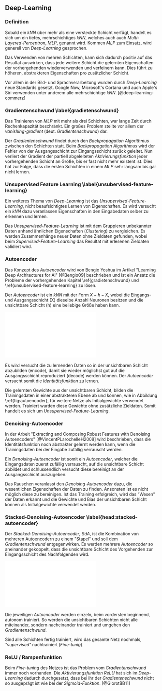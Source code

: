 ## Deep-Learning

### Definition

Sobald ein *kNN* über mehr als eine versteckte Schicht verfügt, handelt es sich um ein tiefes, mehrschichtiges *kNN*, welches auch auch *Multi-Layered-Perceptron*, *MLP*, genannt wird. Kommen *MLP* zum Einsatz, wird generell von *Deep-Learning* gesprochen.

Das Verwenden von mehren Schichten, kann sich dadurch positiv auf das Resultat auswirken, dass jede weitere Schicht die gelernten Eigenschaften der vorhergehenden wiederverwenden und verfeinern kann. Dies führt zu höheren, abstrakteren Eigenschaften pro zusätzlicher Schicht.

Vor allem in der Bild- und Sprachverarbeitung wurden durch *Deep-Learning* neue Standards gesetzt. Google Now, Microsoft's Cortana und auch Apple's Siri verwenden unter anderem alle mehrschichtige *kNN*. [@deep-learning-commerz]

### Gradientenschwund \label{gradietenschwund}

Das Trainieren von *MLP* mit mehr als drei Schichten, war lange Zeit durch Rechenkapazität beschränkt. Ein großes Problem stellte vor allem der *vanishing-gradient* (deut. *Gradientenschwund*) dar.

Der *Gradientenschwund* findet durch den *Backpropagation Algorithmus* zwischen den Schichten statt. Beim *Backpropagation Algorithmus* wird der Fehler von der Ausgangsschicht zur Eingangsschicht zurück geleitet. Nun verliert der Gradient der partiell abgeleiteten *Aktivierungsfunktion* jeder vorhergehenden Schicht an Größe, bis er fast nicht mehr existent ist. Dies hat zur Folge, dass die ersten Schichten in einem *MLP* sehr langsam bis gar nicht lernen.

### Unsupervised Feature Learning \label{unsubervised-feature-learning}

Ein weiteres Thema von *Deep-Learning* ist das *Unsupervised-Feature-Learning*, nicht beaufsichtigtes Lernen von Eigenschaften. Es wird versucht ein *kNN* dazu veranlassen Eigenschaften in den Eingabedaten selber zu erkennen und lernen.

Das *Unsupervised-Feature-Learning* ist mit dem Gruppieren unbekannter Daten anhand ähnlichen Eigenschaften (*Clustering*) zu vergleichen. Es werden Zusammenhänge neuer Daten ohne Zieldaten gefunden, wobei beim *Supervised-Feature-Learning* das Resultat mit erlesenen Zieldaten validiert wird.

### Autoencoder

Das Konzept des *Autoencoder* wird von Bengio Yoshua im Artikel "Learning Deep Architectures for AI" [@Bengio09] beschrieben und ist ein Ansatz die Probleme der vorhergehenden Kapitel \ref{gradietenschwund} und \ref{unsubervised-feature-learning} zu lösen.

Der *Autoencoder* ist ein *kNN* mit der Form $X-h-X$, wobei die Eingangs- und Ausgangsschicht (X) dieselbe Anzahl Neuronen besitzen und die unsichtbare Schicht (h) eine beliebige Größe haben kann.

![Autoencoder: Wiederverwendung der unsichtbaren Schicht [Hodel] \label{fig:autoencoder}](images/Autoencoder.pdf)

Es wird versucht die zu lernenden Daten so in der unsichtbaren Schicht abzubilden (encode), damit sie wieder möglichst gut auf die Ausgangsschicht reproduziert (decode) werden können. Der *Autoencoder* versucht somit die *Identitätsfunktion* zu lernen.

Die gelernten Gewichte aus der unsichtbaren Schicht, bilden die Trainingsdaten in einer abstrakteren Ebene ab und können, wie in Abbildung \ref{fig:autoencoder}, für weitere Netze als Initialgewichte verwendet werden. Trainiert wurden diese Gewichte ohne zusätzliche Zieldaten. Somit handelt es sich um *Unsupervised-Feature-Learning*.

### Denoising-Autoencoder

In der Arbeit "Extracting and Composing Robust Features with Denoising Autoencoders" [@VincentPLarochelleH2008] wird beschrieben, dass die Identitätsfunktion noch abstrakter gelernt werden kann, wenn die Trainingsdaten bei der Eingabe zufällig verrauscht werden.

Ein *Denoising-Autoencoder* ist somit ein *Autoencoder*, welcher die Eingangsdaten zuerst zufällig verrauscht, auf die unsichtbare Schicht abbildet und schlussendlich versucht diese bereinigt an der Ausgangsschicht auszugeben.

Das Rauschen veranlasst den *Denoising-Autoencoder* dazu, die wesentlichen Eigenschaften der Daten zu finden. Ansonsten ist es nicht möglich diese zu bereinigen. Ist das Training erfolgreich, wird das "Wesen" der Daten erkannt und die Gewichte und Bias der unsichtbaren Schicht können als Initialgewichte verwendet werden.

### Stacked-Denoising-Autoencoder \label{head:stacked-autoencoder}

Der *Stacked-Denoising-Autoencoder*, *SdA*, ist die Kombination von mehreren Autoencodern zu einem "Stapel" und soll dem *Gradientenschwund* entgegenwirken. Es werden mehrere *Autoencoder* so aneinander gekoppelt, dass die unsichtbare Schicht des Vorgehenden zur Eingangsschicht des Nachfolgenden wird.

![SdA mit zwei unsichtbaren Schichten [Hodel] \label{fig:stacked-autoencoder}](images/Stacked-Autoencoder.pdf)

Die jeweiligen *Autoencoder* werden einzeln, beim vordersten beginnend, autonom trainiert. So werden die unsichtbaren Schichten nicht alle miteinander, sondern nacheinander trainiert und umgehen den *Gradientenschwund*.

Sind alle Schichten fertig trainiert, wird das gesamte Netz nochmals, *"supervised"* nachtrainiert (*Fine-tunig*).

### ReLU / Rampenfunktion

Beim *Fine-tuning* des Netzes ist das Problem vom *Gradientenschwund* immer noch vorhanden. Die *Aktivierungsfunktion* *ReLU* hat sich im *Deep-Learning* dadurch durchgesetzt, dass bei ihr der *Gradientenschwund* nicht so ausgeprägt ist wie bei der *Sigmoid-Funktion*. [@GlorotBB11]

